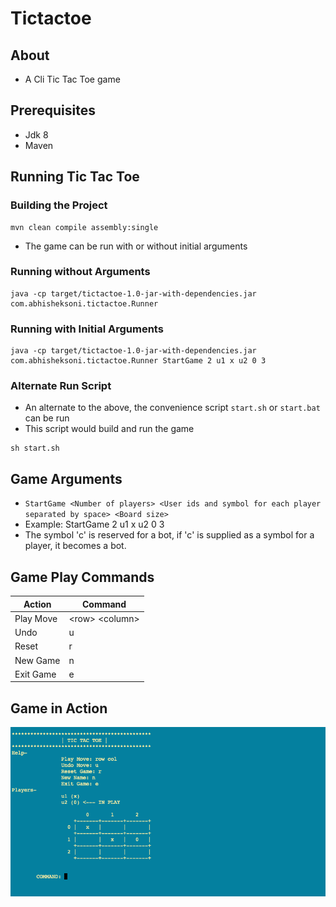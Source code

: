 # Tictactoe

## About

* A Cli Tic Tac Toe game

## Prerequisites

* Jdk 8
* Maven

## Running Tic Tac Toe

### Building the Project

```console
mvn clean compile assembly:single
```

* The game can be run with or without initial arguments

### Running without Arguments

```console
java -cp target/tictactoe-1.0-jar-with-dependencies.jar com.abhisheksoni.tictactoe.Runner
```

### Running with Initial Arguments

```console
java -cp target/tictactoe-1.0-jar-with-dependencies.jar com.abhisheksoni.tictactoe.Runner StartGame 2 u1 x u2 0 3
```

### Alternate Run Script

* An alternate to the above, the convenience script `start.sh` or `start.bat` can be run
* This script would build and run the game

```console
sh start.sh
```

## Game Arguments

* `StartGame <Number of players> <User ids and symbol for each player separated by space> <Board size>`
* Example: StartGame 2 u1 x u2 0 3
* The symbol 'c' is reserved for a bot, if 'c' is supplied as a symbol for a player, it becomes a bot.

## Game Play Commands

| Action    | Command          |
|-----------|------------------|
| Play Move | \<row> \<column> |
| Undo      | u                |
| Reset     | r                |
| New Game  | n                |
| Exit Game | e                |

## Game in Action

![](src/main/resources/screenshot.png)
